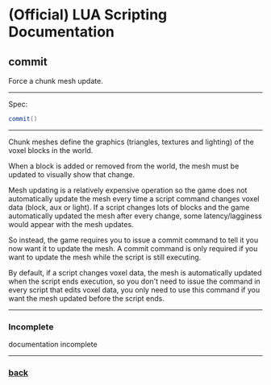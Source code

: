 
# (Official) LUA Scripting Documentation

## commit

Force a chunk mesh update.

___

Spec:

```lua
commit()
```

___

Chunk meshes define the graphics (triangles, textures and lighting) of the voxel blocks in the world.

When a block is added or removed from the world, the mesh must be updated to visually show that change.

Mesh updating is a relatively expensive operation so the game does not automatically update the mesh every time
a script command changes voxel data (block, aux or light). If a script changes lots of blocks and the game
automatically updated the mesh after every change, some latency/lagginess would appear with the mesh updates.

So instead, the game requires you to issue a commit command to tell it you now want it to update the mesh.
A commit command is only required if you want to update the mesh while the script is still executing.

By default, if a script changes voxel data, the mesh is automatically updated when the script ends execution,
so you don't need to issue the command in every script that edits voxel data, you only need to use this
command if you want the mesh updated before the script ends.


___

### Incomplete

documentation incomplete

___

### [back](../other)
